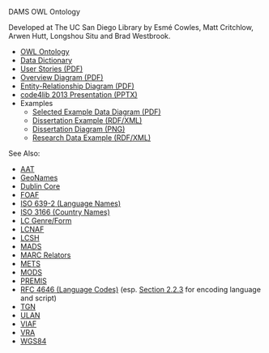 DAMS OWL Ontology

Developed at The UC San Diego Library by Esmé Cowles, Matt Critchlow, Arwen
Hutt, Longshou Situ and Brad Westbrook.

* [OWL Ontology](https://github.com/ucsdlib/dams/blob/master/ontology/dams.owl)
* [Data Dictionary](http://htmlpreview.github.com/?https://github.com/ucsdlib/dams/master/ontology/docs/data-dictionary.html)
* [User Stories (PDF)](https://github.com/ucsdlib/dams/blob/master/ontology/docs/user-stories.pdf)
* [Overview Diagram (PDF)](https://github.com/ucsdlib/dams/blob/master/ontology/docs/overview-diagram.pdf)
* [Entity-Relationship Diagram (PDF)](https://github.com/ucsdlib/dams/blob/master/ontology/docs/entity-relationship-diagram.pdf)
* [code4lib 2013 Presentation (PPTX)](https://github.com/ucsdlib/dams/blob/master/ontology/docs/C4L-All_TEH_METADATAS_2013-final.pptx)
* Examples
    * [Selected Example Data Diagram (PDF)](https://github.com/ucsdlib/dams/blob/master/ontology/examples/example-diagram.pdf)
	* [Dissertation Example (RDF/XML)](https://github.com/ucsdlib/dams/blob/master/ontology/examples/dissertation.rdf.xml)
	* [Dissertation Diagram (PNG)](https://github.com/ucsdlib/dams/blob/master/ontology/examples/dissertation.png)
	* [Research Data Example (RDF/XML)](https://github.com/ucsdlib/dams/blob/master/ontology/examples/santafe.rdf.xml)


See Also:

* [AAT](http://www.getty.edu/research/tools/vocabularies/aat/about.html)
* [GeoNames](http://www.geonames.org/ontology/documentation.html)
* [Dublin Core](http://dublincore.org/schemas/rdfs/)
* [FOAF](http://xmlns.com/foaf/spec/)
* [ISO 639-2 (Language Names)](http://id.loc.gov/vocabulary/iso639-2.html)
* [ISO 3166 (Country Names)](http://www.iso.org/iso/home/standards/country_codes/country_names_and_code_elements.htm)
* [LC Genre/Form](http://id.loc.gov/authorities/genreForms.html)
* [LCNAF](http://id.loc.gov/authorities/names.html)
* [LCSH](http://id.loc.gov/authorities/subjects.html)
* [MADS](http://www.loc.gov/standards/mads/rdf/)
* [MARC Relators](http://id.loc.gov/vocabulary/relators.html)
* [METS](http://www.loc.gov/standards/mets/)
* [MODS](http://www.loc.gov/standards/mods/)
* [PREMIS](http://www.loc.gov/standards/premis/)
* [RFC 4646 (Language Codes)](http://tools.ietf.org/html/rfc4646) (esp. [Section 2.2.3](http://tools.ietf.org/html/rfc4646#section-2.2.3) for encoding language and script)
* [TGN](http://www.getty.edu/research/tools/vocabularies/tgn/about.html)
* [ULAN](http://www.getty.edu/research/tools/vocabularies/ulan/about.html)
* [VIAF](http://viaf.org/ontology/1.1/)
* [VRA](http://www.vraweb.org/projects/vracore4/)
* [WGS84](http://www.w3.org/2003/01/geo/wgs84_pos)
